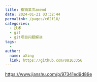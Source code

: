 ```yaml
---
title: 撤销某次amend
date: 2024-01-21 03:32:44
permalink: /pages/c62f18/
categories:
  - 技术
  - git
  - git项目问题解决
tags:
  - 
author: 
  name: aXing
  link: https://github.com/08163356
---
```

https://www.jianshu.com/p/97341ed9d89e